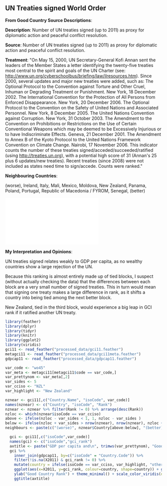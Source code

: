 




## UN Treaties signed World Order

**From Good Country Source Descriptions**:

**Description**: Number of UN treaties signed (up to 2011) as proxy for diplomatic action and peaceful conflict resolution.

**Source**: Number of UN treaties signed (up to 2011) as proxy for diplomatic action and peaceful conflict resolution.

**Treatment**: "On May 15, 2000, UN Secretary-General Kofi Annan sent the leaders of the Member States a letter identifying the twenty-five treaties most central to the spirit and goals of the UN Charter (see: http://www.un.org/cyberschoolbus/briefing/law/ilresources.htm). Since 2000, several updates and major new treaties were added, such as:
The Optional Protocol to the Convention against Torture and Other Cruel, Inhuman or Degrading Treatment or Punishment.   New York, 18 December 2002.
The International Convention for the Protection of All Persons from Enforced Disappearance.   New York, 20 December 2006.
The Optional Protocol to the Convention on the Safety of United Nations and Associated Personnel.   New York, 8 December 2005.
The United Nations Convention against Corruption.   New York, 31 October 2003.
The Amendment to the Convention on Prohibitions or Restrictions on the Use of Certain Conventional Weapons which may be deemed to be Excessively Injurious or to have Indiscriminate Effects.   Geneva, 21 December 2001.
The Amendment to Annex B of the Kyoto Protocol to the United Nations Framework Convention on Climate Change.   Nairobi, 17 November 2006.
This indicator counts the number of these treaties signed/acceded/succeeded/ratified (using http://treaties.un.org), with a potential high score of 31 (Annan's 25 plus 6 updates/new treaties).
Recent treaties (since 2008) were not included as states need time to sign/accede.
Counts were ranked."

**Neighbouring Countries**:




(worse), Ireland, Italy, Mali, Mexico, Moldova, New Zealand, Panama, Poland, Portugal, Republic of Macedonia / FYROM, Senegal, (better)



![](c045_wo45_files/figure-latex/unnamed-chunk-6-1.pdf)<!-- --> 

**My Interpretation and Opinions**:

UN treaties signed relates weakly to GDP per capita, as no wealthy countries show a large rejection of the UN.

Because this ranking is almost entirely made up of tied blocks, I suspect (without actually checking the data) that the differences between each block are a very small number of signed treaties. This in turn would mean that signing one treaty makes a large difference in rank, as it shifts a country into being tied among the next better block.

New Zealand, tied in the third block, would experience a big leap in GCI rank if it ratified another UN treaty.




```r
library(feather)
library(dplyr)
library(tidyr)
library(knitr)
library(ggplot2)
library(viridis)
gci11 <- read_feather("processed_data/gci11.feather")
metagci11 <- read_feather("processed_data/gci11meta.feather")
gdpcap11 <- read_feather("processed_data/gdpcap11.feather")
```


```r
var_code <- "wo45"
var_meta <- metagci11[metagci11$code == var_code,]
var_prettynom <- var_meta[,2]
var_sides <- 5
var_cciso <- "NZL"
var_highlight <- "New Zealand"
```



```r
nznear <- gci11[,c("Country.Name", "isoCode", var_code)]
names(nznear) <- c("Country", "isoCode", "Rank")
nznear <- nznear %>% filter(Rank != 0) %>% arrange(desc(Rank))
nzloc <- which(nznear$isoCode == var_cciso)
above <- ifelse(nzloc - var_sides < 1, 1, nzloc - var_sides )
below <- ifelse(nzloc + var_sides > nrow(nznear), nrow(nznear), nzloc + var_sides )
neighbours <- paste(c("(worse)", nznear$Country[above:below], "(better)"),collapse=", ")
```



```r
  gci <- gci11[,c("isoCode",var_code)]
  names(gci) <- c("isoCode","gci_rank")
  axtitle <- paste("GDP per capita and\n", trimws(var_prettynom), "Good Country Rank")
  gci %>%
    inner_join(gdpcap11, by=c("isoCode" = "Country.Code")) %>%
    filter(!is.na(X2011) & gci_rank != 0) %>% 
    mutate(country = ifelse(isoCode == var_cciso, var_highlight, "other")) %>%
    ggplot(aes(x=X2011, y=gci_rank, colour=country, shape=country)) + geom_point() + xlab("GDP per capita 2011") +
    ylab("Good Country Rank") + theme_minimal() + scale_color_viridis(discrete=TRUE, begin=0, end=0.9) +
    ggtitle(axtitle)
```
